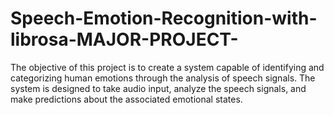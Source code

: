 # Speech-Emotion-Recognition-with-librosa-MAJOR-PROJECT-
The objective of this project is to create a system capable of identifying and categorizing human emotions through the analysis of speech signals. The system is designed to take audio input, analyze the speech signals, and make predictions about the associated emotional states.

